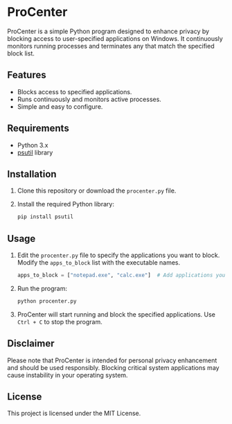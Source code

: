 # ProCenter

ProCenter is a simple Python program designed to enhance privacy by blocking access to user-specified applications on Windows. It continuously monitors running processes and terminates any that match the specified block list.

## Features

- Blocks access to specified applications.
- Runs continuously and monitors active processes.
- Simple and easy to configure.

## Requirements

- Python 3.x
- [psutil](https://pypi.org/project/psutil/) library

## Installation

1. Clone this repository or download the `procenter.py` file.

2. Install the required Python library:

   ```bash
   pip install psutil
   ```

## Usage

1. Edit the `procenter.py` file to specify the applications you want to block. Modify the `apps_to_block` list with the executable names.

   ```python
   apps_to_block = ["notepad.exe", "calc.exe"]  # Add applications you want to block
   ```

2. Run the program:

   ```bash
   python procenter.py
   ```

3. ProCenter will start running and block the specified applications. Use `Ctrl + C` to stop the program.

## Disclaimer

Please note that ProCenter is intended for personal privacy enhancement and should be used responsibly. Blocking critical system applications may cause instability in your operating system.

## License

This project is licensed under the MIT License.